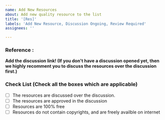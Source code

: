 ```yaml
---
name: Add New Resources
about: Add new quality resource to the list
title: '[Res]'
labels: 'Add New Resource, Discussion Ongoing, Review Required'
assignees: ''

---
```


### Reference : 
**Add the discussion link! (If you don't have a discussion opened yet, then we highly recomment you to discuss the resources over the discussion first.)**

<!--Check all the boxes which are aplicable to check the box correct follow the following conventions-->
<!--
[x] - Correct
[X] - Correct
-->

### Check List (Check all the boxes which are applicable) <!--Follow above conventions to check the box-->

- [ ] The resources are discussed over the discussion.
- [ ] The resources are approved in the discussion
- [ ] Resources are 100% free
- [ ] Resources do not contain copyrights, and are freely availble on internet